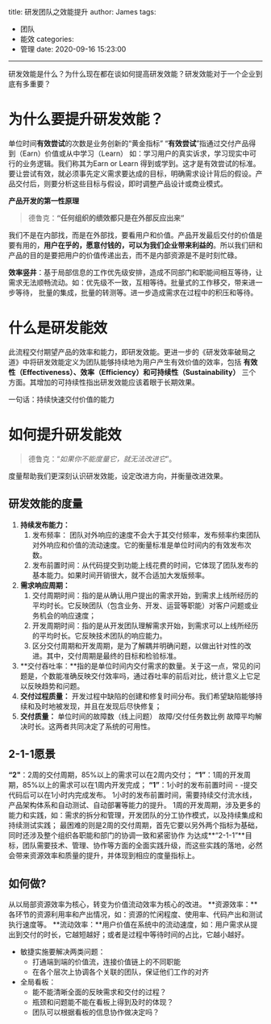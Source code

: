 title: 研发团队之效能提升
author: James
tags:

  - 团队
  - 能效
categories:
  - 管理
date: 2020-09-16 15:23:00

---

研发效能是什么？为什么现在都在谈如何提高研发效能？研发效能对于一个企业到底有多重要？

<!-- more -->

# 为什么要提升研发效能？
单位时间**有效尝试**的次数是业务创新的“黄金指标”
“**有效尝试**”指通过交付产品得到（Earn）价值或从中学习（Learn）
如：学习用户的真实诉求，学习现实中可行的业务逻辑。我们称其为Earn or Learn 得到或学到。这才是有效尝试的标准。要让尝试有效，就必须事先定义需求要达成的目标，明确需求设计背后的假设。产品交付后，则要分析这些目标与假设，即时调整产品设计或商业模式。

**产品开发的第一性原理**

> 德鲁克：**“任何组织的绩效都只是在外部反应出来”** 

我们不是在内部找，而是在外部找，要看用户和价值。产品开发最后交付的价值是要有用的，**用户在乎的，愿意付钱的，**可以**为我们企业带来利益的**。所以我们研和产品的目的是要把用户的价值传递出去，而不是内部资源是不是时刻忙碌。

**效率竖井**：基于局部信息的工作优先级安排，造成不同部门和职能间相互等待，让需求无法顺畅流动。如：优先级不一致，互相等待。批量式的工作移交，带来进一步等待， 批量的集成，批量的转测等。进一步造成需求在过程中的积压和等待。

# 什么是研发能效

此流程交付期望产品的效率和能力，即研发效能。更进一步的《研发效率破局之道》中将研发效能定义为团队能够持续地为用户产生有效价值的效率，包括 **有效性（Effectiveness）、效率（Efficiency）和可持续性（Sustainability）** 三个方面。其增加的可持续性指出研发效能应该着眼于长期效果。

一句话：持续快速交付价值的能力

# 如何提升研发能效

> 德鲁克：“*如果你不能度量它，就无法改进它*”。

度量帮助我们更深刻认识研发效能，设定改进方向，并衡量改进效果。

## 研发效能的度量
1. **持续发布能力：**
   1. 发布频率： 团队对外响应的速度不会大于其交付频率，发布频率约束团队对外响应和价值的流动速度。它的衡量标准是单位时间内的有效发布次数。
   2. 发布前置时间：从代码提交到功能上线花费的时间，它体现了团队发布的基本能力。如果时间开销很大，就不合适加大发版频率。
2. **需求响应周期：**
   1. 交付周期时间：指的是从确认用户提出的需求开始，到需求上线所经历的平均时长。它反映团队（包含业务、开发、运营等职能）对客户问题或业务机会的响应速度；
   2. 开发周期时间：指的是从开发团队理解需求开始，到需求可以上线所经历的平均时长。它反映技术团队的响应能力。
   3. 区分交付周期和开发周期，是为了解耦并明确问题，以做出针对性的改进。其中，交付周期是最终的目标和检验标准。
3. **交付吞吐率：**指的是单位时间内交付需求的数量。关于这一点，常见的问题是，个数能准确反映交付效率吗，通过吞吐率的前后对比，统计意义上它足以反映趋势和问题。
4. **交付过程质量：**
   开发过程中缺陷的创建和修复时间分布。我们希望缺陷能够持续和及时地被发现，并且在发现后尽快修复；
5. **交付质量：**
   单位时间的故障数（线上问题） 故障/交付任务数比例
   故障平均解决时长。这两者共同决定了系统的可用性。

## **2-1-1愿景**

**“2"**：2周的交付周期，85%以上的需求可以在2周内交付；
**“1”**：1周的开发周期，85%以上的需求可以在1周内开发完成；
**“1”**：1小时的发布前置时间 - -提交代码后可以在1小时内完成发布。
1小时的发布前置时间，需要持续交付流水线，产品架构体系和自动测试、自动部署等能力的提升。
1周的开发周期，涉及更多的能力和实践，如：需求的拆分和管理，开发团队的分工协作模式，以及持续集成和持续测试实践；
最困难的则是2周的交付周期，首先它要以另外两个指标为基础，同时还涉及整个组织各职能和部门的协调一致和紧密协作
为达成**“2-1-1”**目标，团队需要技术、管理、协作等方面的全面实践升级，而这些实践的落地，必然会带来资源效率和质量的提升，并体现到相应的度量指标上。

## 如何做?
从以局部资源效率为核心，转变为价值流动效率为核心的改进。
**资源效率：**各环节的资源利用率和产出情况，如：资源的忙闲程度、使用率、代码产出和测试执行速度等。
**流动效率：**用户价值在系统中的流动速度，如：用户需求从提出到交付的时长，它越短越好；或者是过程中等待时间的占比，它越小越好。

- 敏捷实施要解决两类问题：
  - 打通端到端的价值流，连接价值链上的不同职能
  - 在各个层次上协调各个关联的团队，保证他们工作的对齐
- 全局看板：
  - 能不能清晰全面的反映需求和交付的过程？
  - 瓶颈和问题能不能在看板上得到及时的体现？
  - 团队可以根据看板的信息协作做决定吗？